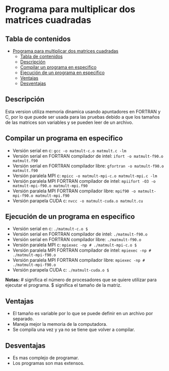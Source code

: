 # Programa para multiplicar dos matrices cuadradas

## Tabla de contenidos

- [Programa para multiplicar dos matrices cuadradas](#programa-para-multiplicar-dos-matrices-cuadradas)
  - [Tabla de contenidos](#tabla-de-contenidos)
  - [Descripción](#descripci%C3%B3n)
  - [Compilar un programa en especifico](#compilar-un-programa-en-especifico)
  - [Ejecución de un programa en especifico](#ejecuci%C3%B3n-de-un-programa-en-especifico)
  - [Ventajas](#ventajas)
  - [Desventajas](#desventajas)

## Descripción

Esta version utiliza memoria dinamica usando apuntadores en FORTRAN y C, por lo que puede ser usada para las pruebas debido a que los tamaños de las matrices son variables y se pueden leer de un archivo.

## Compilar un programa en especifico

- Versión serial en c: `gcc -o matmult-c.o matmult.c -lm`
- Versión serial en FORTRAN compilador de intel: `ifort -o matmult-f90.o matmult.f90`
- Versión serial en FORTRAN compilador libre: `gfortran -o matmult-f90.o matmult.f90`
- Versión paralela MPI c: `mpicc -o matmult-mpi-c.o matmult-mpi.c -lm`
- Versión paralela MPI FORTRAN compilador de intel: `mpiifort -O3 -o matmult-mpi-f90.o matmult-mpi.f90`
- Versión paralela MPI FORTRAN compilador libre: `mpif90 -o matmult-mpi-f90.o matmult-mpi.f90`
- Versión parapela CUDA c: `nvcc -o matmult-cuda.o matmult.cu`

## Ejecución de un programa en especifico

- Versión serial en c: `./matmult-c.o $`
- Versión serial en FORTRAN compilador de intel: `./matmult-f90.o`
- Versión serial en FORTRAN compilador libre: `./matmult-f90.o`
- Versión paralela MPI c: `mpiexec -np # ./matmult-mpi-c.o $`
- Versión paralela MPI FORTRAN compilador de intel: `mpiexec -np # ./matmult-mpi-f90.o`
- Versión paralela MPI FORTRAN compilador libre: `mpiexec -np # ./matmult-mpi-f90.o`
- Versión parapela CUDA c: `./matmult-cuda.o $`

**Notas:** # significa el número de procesadores que se quiere utilizar para ejecutar el programa. $ significa el tamaño de la matriz.

## Ventajas

* El tamaño es variable por lo que se puede definir en un archivo por separado.
* Maneja mejor la memoria de la computadora.
* Se compila una vez y ya no se tiene que volver a compilar.

## Desventajas

* Es mas complejo de programar.
* Los programas son mas extensos.